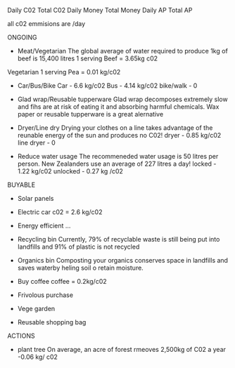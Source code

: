 Daily C02
Total C02
Daily Money
Total Money
Daily AP
Total AP

all c02 emmisions are /day

ONGOING
* Meat/Vegetarian
The global average of water required to produce 1kg of beef is 15,400 litres
1 serving Beef = 3.65kg c02

Vegetarian
1 serving Pea = 0.01 kg/c02


* Car/Bus/Bike
Car - 6.6 kg/c02
Bus - 4.14 kg/c02
bike/walk - 0

* Glad wrap/Reusable tupperware
Glad wrap decomposes extremely slow and fihs are at risk of eating it and absorbing harmful chemicals.
Wax paper or reusable tupperware is a great alernative

* Dryer/Line dry
Drying your clothes on a line takes advantage of the reunable energy of the sun and produces no C02!
dryer - 0.85 kg/c02 
line dryer - 0

* Reduce water usage
The recommeneded water usage is 50 litres per person. New Zealanders use an average of 227 litres a day!
locked - 1.22 kg/c02
unlocked - 0.27 kg /c02


BUYABLE
* Solar panels
* Electric car
c02 = 2.6 kg/c02

* Energy efficient ...

* Recycling bin
Currently, 79% of recyclable waste is still being put into landfills and 91% of plastic is not recycled

* Organics bin
Composting your organics conserves space in landfills and saves waterby heling soil o retain moisture.

* Buy coffee
coffee = 0.2kg/c02
* Frivolous purchase
* Vege garden
* Reusable shopping bag

ACTIONS
* plant tree
On average, an acre of forest rmeoves 2,500kg of C02 a year
-0.06 kg/ c02

